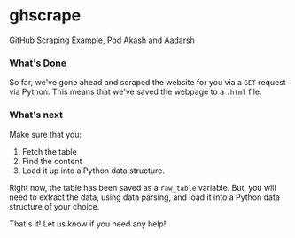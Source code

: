 # ghscrape

GitHub Scraping Example, Pod Akash and Aadarsh 

### What's Done

So far, we've gone ahead and scraped the website for you via a `GET` request via Python. This means that we've saved the webpage to a `.html` file. 

### What's next

Make sure that you: 
1. Fetch the table 
2. Find the content
3. Load it up into a Python data structure. 

Right now, the table has been saved as a `raw_table` variable. But, you will need to extract the data, using data parsing, and load it into a Python data structure of your choice. 

That's it! Let us know if you need any help!
